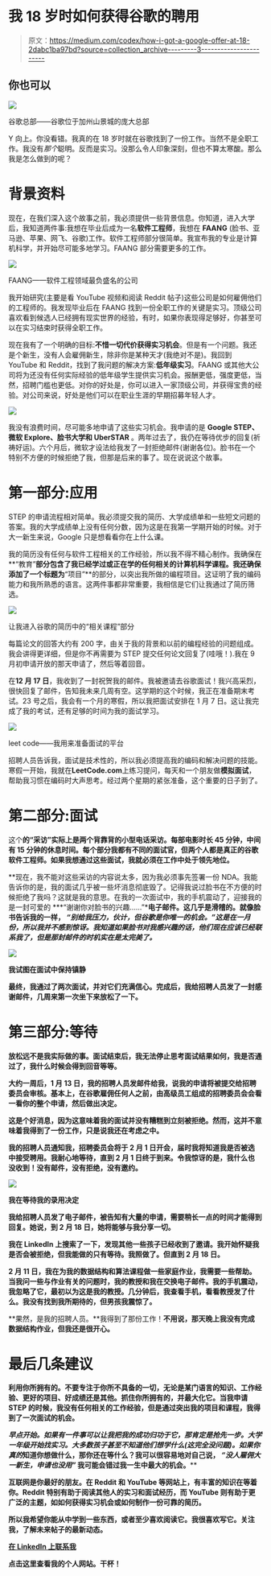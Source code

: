 # 我 18 岁时如何获得谷歌的聘用

> 原文：<https://medium.com/codex/how-i-got-a-google-offer-at-18-2dabc1ba97bd?source=collection_archive---------3----------------------->

## 你也可以

![](img/6fed7f53e7d58f3c54883cf2065342c1.png)

谷歌总部——谷歌位于加州山景城的庞大总部

Y 向上。你没看错。我真的在 18 岁时就在谷歌找到了一份工作。当然不是全职工作。我没有*那个*聪明。反而是实习。没那么令人印象深刻，但也不算太寒酸。那么我是怎么做到的呢？

# 背景资料

现在，在我们深入这个故事之前，我必须提供一些背景信息。你知道，进入大学后，我知道两件事:我想在毕业后成为一名**软件工程师**，我想在 **FAANG** (脸书、亚马逊、苹果、网飞、谷歌)工作。软件工程师部分很简单。我宣布我的专业是计算机科学，并开始尽可能多地学习。FAANG 部分需要更多的工作。

![](img/54bd82fbe6d9ccdc238dfe20a95bc3ce.png)

FAANG——软件工程领域最负盛名的公司

我开始研究(主要是看 YouTube 视频和阅读 Reddit 帖子)这些公司是如何雇佣他们的工程师的。我发现毕业后在 FAANG 找到一份全职工作的关键是实习。顶级公司喜欢看到候选人已经拥有现实世界的经验，有时，如果你表现得足够好，你甚至可以在实习结束时获得全职工作。

现在我有了一个明确的目标:**不惜一切代价获得实习机会**。但是有一个问题。我还是个新生，没有人会雇佣新生，除非你是某种天才(我绝对不是)。我回到 YouTube 和 Reddit，找到了我问题的解决方案:**低年级实习**。FAANG 或其他大公司将为还没有任何实际经验的低年级学生提供实习机会。报酬更低，强度更低，当然，招聘门槛也更低。对你的好处是，你可以进入一家顶级公司，并获得宝贵的经验。对公司来说，好处是他们可以在职业生涯的早期招募年轻人才。

![](img/53a5db9b3cfd4a0def5ecee10218a239.png)

我没有浪费时间，尽可能多地申请了这些实习机会。我申请的是 **Google STEP、微软 Explore、脸书大学和 UberSTAR** 。两年过去了，我仍在等待优步的回复(祈祷好运)。六个月后，微软才设法给我发了一封拒绝邮件(谢谢各位)。脸书在一个特别不方便的时候拒绝了我，但那是后来的事了。现在说说这个故事。

# 第一部分:应用

STEP 的申请流程相对简单。我必须提交我的简历、大学成绩单和一些短文问题的答案。我的大学成绩单上没有任何分数，因为这是在我第一学期开始的时候。对于大一新生来说，Google 只是想看看你在上什么课。

我的简历没有任何与软件工程相关的工作经验，所以我不得不精心制作。我确保在**“教育”**部分包含了我已经学过或正在学的任何相关的计算机科学课程。我还确保添加了一个标题为**“项目”**的部分，以突出我所做的编程项目。这证明了我的编码能力和我所熟悉的语言。这两件事都非常重要，我相信是它们让我通过了简历筛选。

![](img/2812d2271027b106a00d463a5bafd6b2.png)

让我进入谷歌的简历中的“相关课程”部分

每篇论文的回答大约有 200 字，由关于我的背景和以前的编程经验的问题组成。我会讲得更详细，但是你不再需要为 STEP 提交任何论文回复了(哇哦！).我在 9 月初申请开放的那天申请了，然后等着回音。

在**12 月 17 日**，我收到了一封祝贺我的邮件。我被邀请去谷歌面试！我兴高采烈，很快回复了邮件，告知我未来几周有空。这学期的这个时候，我正在准备期末考试。23 号之后，我会有一个月的寒假，所以我把面试安排在 1 月 7 日。这让我完成了我的考试，还有足够的时间为我的面试学习。

![](img/b09e7c7946ffb0d1c7509d854b65415d.png)

leet code——我用来准备面试的平台

招聘人员告诉我，面试是技术性的，所以我必须提高我的编码和解决问题的技能。寒假一开始，我就在**LeetCode.com**上练习提问，每天和一个朋友做**模拟面试**，帮助我习惯在编码时大声思考。经过两个星期的紧张准备，这个重要的日子到了。

# 第二部分:面试

这个**的“采访”实际上是两个背靠背的小型电话采访。每部电影时长 45 分钟，中间有 15 分钟的休息时间。每个部分我都有不同的面试官，但两个人都是真正的谷歌软件工程师。如果我想通过这些面试，我就必须在工作中处于领先地位。**

**现在，我不能对这些采访的内容说太多，因为我必须事先签署一份 NDA。我能告诉你的是，我的面试几乎被一些坏消息彻底毁了。记得我说过脸书在不方便的时候拒绝了我吗？这就是我的意思。在我的一次面试中，我的手机震动了，迎接我的是一封可爱的 ***“谢谢你对脸书的兴趣……”***电子邮件。这几乎是滑稽的。就像脸书告诉我的一样， ***“别给我压力，伙计，但谷歌是你唯一的机会。”这是在一月份，所以我并不感到惊讶。我知道如果脸书对我感兴趣的话，他们现在应该已经联系我了，但是那封邮件的时机实在是太完美了。*****

**![](img/c6310e5b4dd6e7ce2bdecf5b54aff66c.png)**

**我试图在面试中保持镇静**

**最终，我通过了两次面试，并对它们充满信心。完成后，我给招聘人员发了一封感谢邮件，几周来第一次坐下来放松了一下。**

# **第三部分:等待**

**放松远不是我实际做的事。面试结束后，我无法停止思考面试结果如何，我是否通过了，我什么时候会得到回音等等。**

**大约一周后，1 月 13 日，我的招聘人员发邮件给我，说我的申请将被提交给招聘委员会审核。基本上，在谷歌雇佣任何人之前，由高级员工组成的招聘委员会会看一看你的整个申请，然后做出决定。**

**这是个好消息，因为这意味着我的面试并没有糟糕到立刻被拒绝。然而，这并不意味着我得到了一份工作，只是说我还在考虑之中。**

**我的招聘人员通知我，招聘委员会将于 2 月 1 日开会，届时我将知道我是否被选中接受聘用。我耐心地等待，直到 2 月 1 日终于到来。令我惊讶的是，我什么也没收到！没有邮件，没有拒绝，没有邀约。**

**![](img/e1cdb9bb8a9706d58780cfaae42a60e5.png)**

**我在等待我的录用决定**

**我给招聘人员发了电子邮件，被告知有大量的申请，需要稍长一点的时间才能得到回复。她说，到 2 月 18 日，她将能够与我分享一切。**

**我在 LinkedIn 上搜索了一下，发现其他一些孩子已经收到了邀请。我开始怀疑我是否会被拒绝，但我能做的只有等待。我照做了。但直到 2 月 18 日。**

**2 月 11 日，我在为我的数据结构和算法课程做一些家庭作业，我需要一些帮助。当我问一些与作业有关的问题时，我的教授和我在交换电子邮件。我的手机震动，我忽略了它，最初以为这是我的教授。几分钟后，我查看手机，看看教授发了什么。我没有找到我所期待的，但男孩我震惊了。**

**果然，是我的招聘人员。**我得到了那份工作！**不用说，那天晚上我没有完成数据结构作业，但我还是很开心。**

# ****最后几条建议****

**利用你所拥有的。不要专注于你所不具备的一切，无论是某门语言的知识、工作经验、更好的项目、好成绩还是其他。抓住你所拥有的，并最大化它。当我申请 STEP 的时候，我没有任何相关的工作经验，但是通过突出我的项目和课程，我得到了一次面试的机会。**

****早点开始。如果有一件事可以让我把我的成功归功于它，那肯定是抢先一步。大学一年级开始找实习。大多数孩子甚至不知道他们想学什么(这完全没问题)。如果你*真的*知道你想做什么，那你还在等什么？我可以很容易地对自己说， ***“没人雇佣大一新生，申请也没用”*** 我可能会错过我一生中最大的机会。****

**互联网是你最好的朋友。在 Reddit 和 YouTube 等网站上，有丰富的知识在等着你。Reddit 特别有助于阅读其他人的实习和面试经历，而 YouTube 则有助于更广泛的主题，如如何获得实习机会或如何制作一份可靠的简历。**

**所以我希望你能从中学到一些东西，或者至少喜欢阅读它。我很喜欢写它。关注我，了解未来帖子的最新动态。**

**[在 LinkedIn 上联系我](https://www.linkedin.com/in/ahmed-ishaque-a6a51b1b5/)**

**点击这里查看我的个人网站。干杯！**